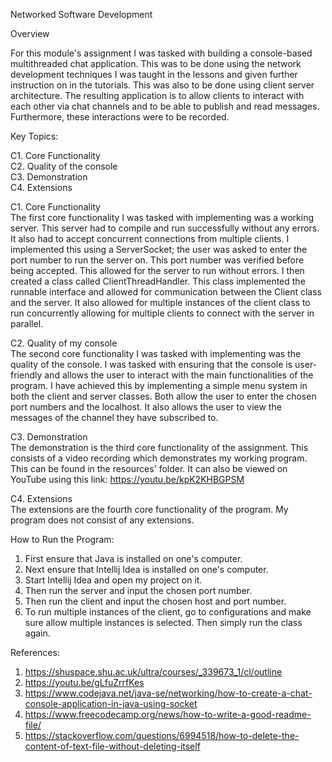 Networked Software Development

Overview

For this module's assignment I was tasked with building a console-based multithreaded chat application.
This was to be done using the network development techniques I was taught in the lessons
and given further instruction on in the tutorials. This was also to be done using client 
server architecture. The resulting application is to allow clients to interact with 
each other via chat channels and to be able to publish and read messages. Furthermore, these 
interactions were to be recorded.

Key Topics:

C1. Core Functionality  
C2. Quality of the console  
C3. Demonstration  
C4. Extensions

C1. Core Functionality  
The first core functionality I was tasked with implementing was a working server. This server
had to compile and run successfully without any errors. It also had to accept concurrent connections
from multiple clients. I implemented this using a ServerSocket; the user was asked to enter 
the port number to run the server on. This port number was verified before being accepted.
This allowed for the server to run without errors. I then created a class called ClientThreadHandler.
This class implemented the runnable interface and allowed for communication between the Client class
and the server. It also allowed for multiple instances of the client class to run concurrently allowing
for multiple clients to connect with the server in parallel.

C2. Quality of my console  
The second core functionality I was tasked with implementing was the quality of the console.
I was tasked with ensuring that the console is user-friendly and allows the user to interact with the
main functionalities of the program. I have achieved this by implementing a simple menu system in both the client
and server classes. Both allow the user to enter the chosen port numbers and the localhost. It also allows the user to 
view the messages of the channel they have subscribed to. 

C3. Demonstration  
The demonstration is the third core functionality of the assignment. This consists of a video
recording which demonstrates my working program. This can be found in the resources' folder. It can also be viewed on YouTube 
using this link: https://youtu.be/kpK2KHBGPSM 

C4. Extensions  
The extensions are the fourth core functionality of the program. My program does not consist of any extensions.

How to Run the Program:  
1. First ensure that Java is installed on one's computer. 
2. Next ensure that Intellij Idea is installed on one's computer.
3. Start Intellij Idea and open my project on it.
4. Then run the server and input the chosen port number.
5. Then run the client and input the chosen host and port number.
6. To run multiple instances of the client, go to configurations and make sure allow multiple instances is selected. Then simply run the class again.

References:  
1. https://shuspace.shu.ac.uk/ultra/courses/_339673_1/cl/outline
2. https://youtu.be/gLfuZrrfKes
3. https://www.codejava.net/java-se/networking/how-to-create-a-chat-console-application-in-java-using-socket
4. https://www.freecodecamp.org/news/how-to-write-a-good-readme-file/
5. https://stackoverflow.com/questions/6994518/how-to-delete-the-content-of-text-file-without-deleting-itself 

